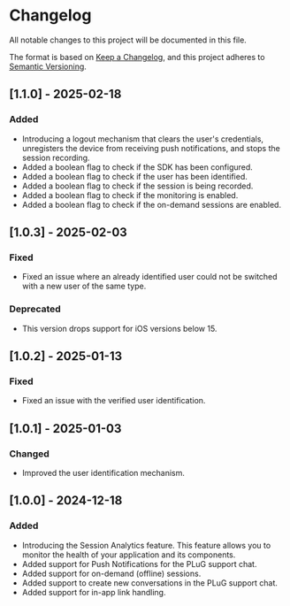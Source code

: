 # Changelog

All notable changes to this project will be documented in this file.

The format is based on [Keep a Changelog](https://keepachangelog.com/en/1.0.0/),
and this project adheres to [Semantic Versioning](https://semver.org/spec/v2.0.0.html).

## [1.1.0] - 2025-02-18

### Added
- Introducing a logout mechanism that clears the user's credentials, unregisters the device from receiving push notifications, and stops the session recording.
- Added a boolean flag to check if the SDK has been configured.
- Added a boolean flag to check if the user has been identified.
- Added a boolean flag to check if the session is being recorded.
- Added a boolean flag to check if the monitoring is enabled.
- Added a boolean flag to check if the on-demand sessions are enabled.

## [1.0.3] - 2025-02-03

### Fixed
- Fixed an issue where an already identified user could not be switched with a new user of the same type.

### Deprecated
- This version drops support for iOS versions below 15.

## [1.0.2] - 2025-01-13

### Fixed
- Fixed an issue with the verified user identification.

## [1.0.1] - 2025-01-03

### Changed
- Improved the user identification mechanism.

## [1.0.0] - 2024-12-18

### Added
- Introducing the Session Analytics feature. This feature allows you to monitor the health of your application and its components.
- Added support for Push Notifications for the PLuG support chat.
- Added support for on-demand (offline) sessions.
- Added support to create new conversations in the PLuG support chat.
- Added support for in-app link handling.
